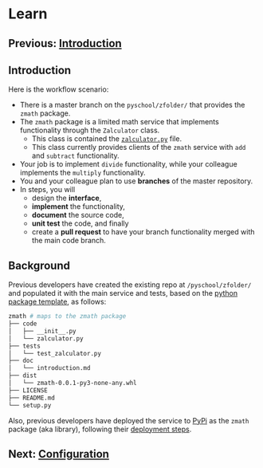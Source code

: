 # Learn

## Previous: [Introduction](introduction.md)

## Introduction

Here is the workflow scenario:

* There is a master branch on the `pyschool/zfolder/` that provides the `zmath` package. 
* The `zmath` package is a limited math service that implements functionality through the `Zalculator` class.  
  * This class is contained the [`zalculator.py`](../zmath/zalculator.py) file.  
  * This class currently provides clients of the `zmath` service with `add` and `subtract` functionality.
* Your job is to implement `divide` functionality, while your colleague implements the `multiply` functionality.  
* You and your colleague plan to use **branches** of the master repository.  
* In steps, you will
  * design the **interface**,
  * **implement** the functionality, 
  * **document** the source code, 
  * **unit test** the code, and finally
  * create a **pull request** to have your branch functionality merged with the main code branch.  

## Background

Previous developers have created the existing repo  at `/pyschool/zfolder/` and populated it with the main service and tests, based on the [python package template](https://packaging.python.org/tutorials/packaging-projects/#creating-the-package-files), as follows:

```bash
zmath # maps to the zmath package
├── code
│   ├── __init__.py
│   └── zalculator.py
├── tests
│   └── test_zalculator.py
├── doc
│   └── introduction.md
├── dist
│   └── zmath-0.0.1-py3-none-any.whl
├── LICENSE
├── README.md
└── setup.py
```

Also, previous developers have deployed the service to [PyPi](https://pypi.org/) as the `zmath` package (aka library), following their
[deployment steps](deployment.md).

## Next: [Configuration](configuration.md)